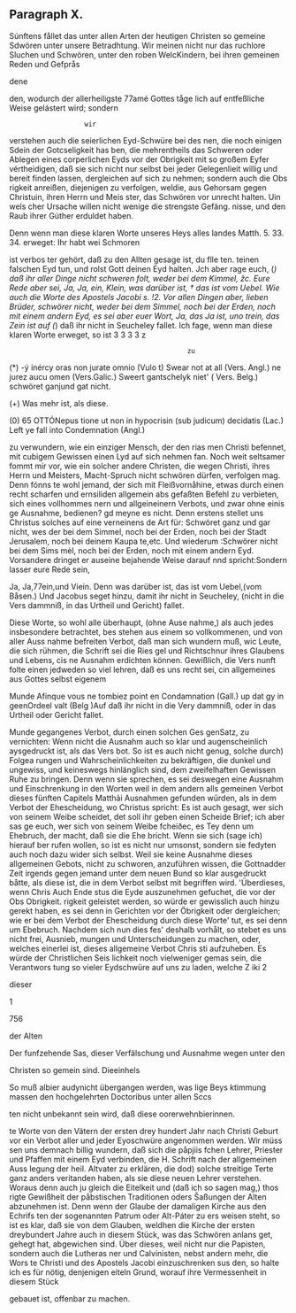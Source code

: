 

<!-- seite 752 -->

Paragraph  X.
-------------

Súnftens fållet das unter allen Arten der heutigen Christen so gemeine Sdwören unter unsere Betradhtung. Wir meinen nicht nur das ruchlore Sluchen und Schwören, unter den roben WelcKindern, bei ihren gemeinen Reden und Gefprås

dene


<!-- seite 753 -->
den, wodurch der allerheiligste 77amé Gottes tåge
lich auf entfeßliche Weise gelástert wird; sondern

                       wir
verstehen auch die seierlichen Eyd-Schwüre bei des
nen, die noch einigen Sdein der Gotcseligkeit has
ben, die mehrentheils das Schweren oder Ablegen
eines corperlichen Eyds vor der Obrigkeit mit so
großem Eyfer vértheidigen, daß sie sich nicht nur selbst
bei jeder Gelegenlieit willig und bereit finden lassen,
dergleichen auf sich zu nehmen; sondern auch die Obs
rigkeit anreißen, diejenigen zu verfolgen, weldie, aus
Gehorsam gegen Christuin, ihren Herrn und Meis
ster, das Schwören vor unrecht halten. Uin wels
cher Ursache willen nicht wenige die strengste Gefäng.
nisse, und den Raub ihrer Gúther erduldet haben.

Denn wenn man diese klaren Worte unseres Heys alles landes Matth. 5. 33. 34. erweget: Ihr habt wei Schmoren

ist verbos
ter gehört, daß zu den Allten gesage ist, du flle ten.
teinen falschen Eyd tun, und rolst Gott deinen
Eyd halten. Jch aber rage euch, (*) daß ihr
aller Dinge nicht schweren folt, weder bei dem
Kimmel, žc. Eure Rede aber sei, Ja, Ja, ein,
Klein, was darüber ist, † das ist vom Uebel. Wie
auch die Worte des Apostels Jacobi s. !2. Vor
allen Dingen aber, lieben Brüder, schwörer nicht,
weder bei dem Simmel, noch bei der Erden,
noch mit einem andern Eyd, es sei aber euer
Wort, Ja, das Ja ist, uno trein, das Zein ist
auf (*) daß ihr nicht in Seucheley fallet. Ich
fage, wenn man diese klaren Worte erweget, so ist
                     3 3 3 3 z

                                                 zu
  (*) -ý inércy oras non jurate omnio (Vulo t) Swear
not at all (Vers. Angl.) ne jurez aucu omen (Vers.Galic.)
Sweert gantschelyk niet' ( Vers. Belg.) schwöret ganjund gat
nicht.

(+) Was mehr ist, als diese.

(0) 65 OTTÓNepus tione ut non in hypocrisin (sub judicum) decidatis (Lac.) Left ye fall into Condemnation (Angl.)



<!-- seite 754 -->
zu verwundern, wie ein einziger Mensch, der den rias men Christi befennet, mit cubigem Gewissen einen Lyd auf sich nehmen fan. Noch weit seltsamer fommt mir vor, wie ein solcher andere Christen, die wegen Christi, ihres Herrn und Meisters, Macht-Spruch nicht schwören dürfen, verfolgen mag. Denn fónns te wohl jemand, der sich mit Fleißvornåhine, etwas durch einen recht scharfen und ernsiliden allgemein abs gefaßten Befehl zu verbieten, sich eines vollhommes nern und allgeineinern Verbots, und zwar ohne einis ge Ausnahme, bedienen? gd meyne es nicht. Denn erstens stellet uns Christus solches auf eine verneinens de Art für: Schwöret ganz und gar nicht, wes der bei dem Simmel, noch bei der Erden, noch bei der Stadt Jerusalem, noch bei deinem Kaupa te,etc. Und wiederum :Schwörer nicht bei dem Sims mėl, noch bei der Erden, noch mit einem andern Eyd. Vorsandere dringet er auseine bejahende Weise darauf nnd spricht:Sondern lasser eure Rede sein,

Ja, Ja,77ein,und Viein. Denn was darüber ist, das ist vom Uebel,(vom Båsen.) Und Jacobus seget hinzu, damit ihr nicht in Seucheley, (nicht in die Vers dammniß, in das Urtheil und Gericht) fallet.

Diese Worte, so wohl alle überhaupt, (ohne Ause nahme,) als auch jedes insbesondere betrachtet, bes stehen aus einem so vollkommenen, und von aller Auss nahme befreiten Verbot, daß man sich wundern muß, wic Leute, die sich rühmen, die Schrift sei die Ries gel und Richtschnur ihres Glaubens und Lebens, cis ne Ausnahm erdichten können. Gewißlich, die Vers nunft folte einen jedweden so viel lehren, daß es uns recht sei, cin allgemeines aus Gottes selbst eigenem

Munde Afinque vous ne tombiez point en Condamnation (Gall.) up dat gy in geenOrdeel valt (Belg )Auf daß ihr nicht in die Very dammniß, oder in das Urtheil oder Gericht fallet.
<!-- seite 755 -->
 Munde gegangenes Verbot, durch einen solchen Ges
genSatz, zu vernichten: Wenn nicht die Ausnahm auch
so klar und augenscheinlich aysgedruckt ist, als das Vers
bot. So ist es auch nicht genug, solche durch) Folgea
rungen und Wahrscheinlichkeiten zu bekräftigen, die
dunkel und ungewiss, und keineswegs hinlänglich sind,
dem zweifelhaften Gewissen Ruhe zu bringen. Denn
wenn sie sprechen, es sei deswegen eine Ausnahm und
Einschrenkung in den Worten weil in dem andern alls
gemeinen Verbot dieses fünften Capitels Matthải
Ausnahmen gefunden würden, als in dem Verbot
der Ehescheidung, wo Christus spricht: Es ist auch
gesagt, wer sich von seinem Weibe scheidet, det
soll ihr geben einen Scheide Brief; ich aber sas
ge euch, wer sich von seinem Weibe fcheiðec, es
 Tey denn um Ehebruch, der macht, daß sie die
Ehe bricht. Wenn sie sich (sage ich) hierauf ber
rufen wollen, so ist es nicht nur umsonst, sondern sie
 fedyten auch noch dazu wider sich selbst. Weil sie
 keine Ausnahme dieses allgemeinen Gebots, nicht zu
 schworen, anzuführen wissen, die Gottnadder Zeit
 irgends gegen jemand unter dem neuen Bund so klar
 ausgedruckt båtte, als diese ist, die in dem Verbot
 selbst mit begriffen wird. 'Überdieses, wenn Chris Auch Ende
 stus die Eyde auszunehmen gefuchet, die vor der Obs Obrigkeit.
 rigkeit geleistet werden, so würde er gewisslich auch
 hinzu gerekt haben, es sei denn in Gerichten vor
 der Öbrigkeit oder dergleichen; wie er bei dem
 Verbot der Ehescheidung durch diese Worte' tut,
 es sei denn um Ebebruch. Nachdem sich nun dies
 fes' deshalb vorhålt, so stebet es uns nicht frei, Ausnieb,
 mungen und Unterscheidungen zu machen, oder,
 welches einerlei ist, dieses allgemeine Verbot Chris
  sti aufzuheben. Es würde der Christlichen Seis
 lichkeit noch vielweniger gemas sein, die Verantwors
 tung so vieler Eydschwüre auf uns zu laden, welche
            Z iki 2

dieser


1




756

der Alten
<!-- seite 756 -->
Der funfzehende Sas, dieser Verfälschung und Ausnahme wegen unter den

Christen so gemein sind. Dieeinhels

So muß albier audynicht übergangen werden, was lige Beys ktimmung massen den hochgelehrten Doctoribus unter allen Sccs

ten nicht unbekannt sein wird, daß diese oorerwehnbierinnen.

te Worte von den Vätern der ersten drey hundert Jahr nach Christi Geburt vor ein Verbot aller und jeder Eyoschwüre angenommen werden. Wir müss sen uns demnach billig wundern, daß sich die påpjiis fchen Lehrer, Priester und Pfaffen mit einem Eyd verbinden, die H. Schrift nach der allgemeinen Auss legung der heil. Altvater zu erklären, die dod) solche streitige Terte ganz anders veritanden haben, als sie diese neuen Lehrer verstehen. Woraus denn auch ju gleich die Eitelkeit und (daß ich so sagen mag,) thos rigte Gewißheit der påbstischen Traditionen oders Šaßungen der Alten abzunehmen ist. Denn wenn der Glaube der damaligen Kirche aus den Echrifs ten der sogenannten Patrum oder Alt-Páter zu ers weisen  steht, so ist es klar, daß sie von dem Glauben, weldhen die Kirche der ersten dreybundert Jahre auch in diesem Stück, was das Schwören anlans get, gehegt hat, abgewichen sind. Über dieses, weil nicht nur die Papisten, sondern auch die Lutheras ner und Calvinisten, nebst andern mehr, die Wors te Christi und des Apostels Jacobi einzuschrenken sus den, so halte ich es für nötig, denjenigen eiteln Grund, worauf ihre Vermessenheit in diesem Stück

gebauet ist, offenbar zu machen.

